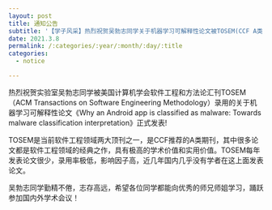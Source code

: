 ```yaml
---
layout: post
title: 通知公告
subtitle: '【学子风采】热烈祝贺吴勃志同学关于机器学习可解释性论文被TOSEM(CCF A类)正式发表'
date: 2021.3.8
permalink: /:categories/:year/:month/:day/:title
categories:
  - notice

---
```


热烈祝贺实验室吴勃志同学被美国计算机学会软件工程和方法论汇刊TOSEM（ACM Transactions on Software Engineering Methodology）录用的关于机器学习可解释性论文《Why an Android app is classified as malware: Towards malware classification interpretation》正式发表!

TOSEM是当前软件工程领域两大顶刊之一，是CCF推荐的A类期刊，其中很多论文都是软件工程领域的经典之作，具有极高的学术价值和实用价值。TOSEM每年发表论文很少，录用率极低，影响因子高，近几年国内几乎没有学者在这上面发表论文。

吴勃志同学勤精不倦，志存高远，希望各位同学都能向优秀的师兄师姐学习，踊跃参加国内外学术会议！